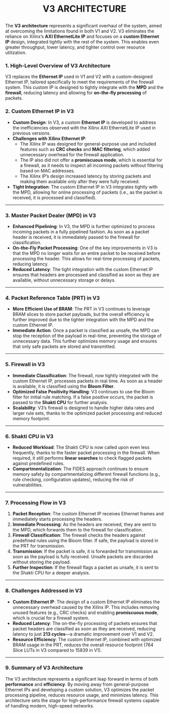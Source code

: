 # <p align="center"> V3 ARCHITECTURE </p>


The **V3 architecture** represents a significant overhaul of the system, aimed at overcoming the limitations found in both V1 and V2. V3 eliminates the reliance on Xilinx’s **AXI EthernetLite IP** and focuses on a **custom Ethernet IP** design, integrated tightly with the rest of the system. This enables even greater throughput, lower latency, and tighter control over resource utilization.

### **1. High-Level Overview of V3 Architecture**

V3 replaces the **Ethernet IP** used in V1 and V2 with a custom-designed Ethernet IP, tailored specifically to meet the requirements of the firewall system. This custom IP is designed to tightly integrate with the **MPD** and the **firewall**, reducing latency and allowing for **on-the-fly processing** of packets.

### **2. Custom Ethernet IP in V3**

- **Custom Design**: In V3, a custom **Ethernet IP** is developed to address the inefficiencies observed with the Xilinx AXI EthernetLite IP used in previous versions.
- **Challenges with Xilinx Ethernet IP**:
  - The Xilinx IP was designed for general-purpose use and included features such as **CRC checks** and **MAC filtering**, which added unnecessary overhead for the firewall application.
  - The IP also did not offer a **promiscuous mode**, which is essential for a firewall, as it needs to inspect all incoming packets without filtering based on MAC addresses.
  - The Xilinx IP’s design increased latency by storing packets and making them available only after they were fully received.
- **Tight Integration**: The custom Ethernet IP in V3 integrates tightly with the MPD, allowing for online processing of packets (i.e., as the packet is received, it is processed and classified).

---

### **3. Master Packet Dealer (MPD) in V3**

- **Enhanced Pipelining**: In V3, the MPD is further optimized to process incoming packets in a fully pipelined fashion. As soon as a packet header is received, it is immediately passed to the firewall for classification.
- **On-the-Fly Packet Processing**: One of the key improvements in V3 is that the MPD no longer waits for an entire packet to be received before processing the header. This allows for real-time processing of packets, reducing latency.
- **Reduced Latency**: The tight integration with the custom Ethernet IP ensures that headers are processed and classified as soon as they are available, without unnecessary storage or delays.

---

### **4. Packet Reference Table (PRT) in V3**

- **More Efficient Use of BRAM**: The PRT in V3 continues to leverage BRAM slices to store packet payloads, but the overall efficiency is further improved due to the tighter integration with the MPD and the custom Ethernet IP.
- **Immediate Action**: Once a packet is classified as unsafe, the MPD can stop the reception of the payload in real-time, preventing the storage of unnecessary data. This further optimizes memory usage and ensures that only safe packets are stored and transmitted.

---

### **5. Firewall in V3**

- **Immediate Classification**: The firewall, now tightly integrated with the custom Ethernet IP, processes packets in real time. As soon as a header is available, it is classified using the **Bloom Filter**.
- **Optimized False Positivity Handling**: V3 continues to use the Bloom filter for initial rule matching. If a false positive occurs, the packet is passed to the **Shakti CPU** for further analysis.
- **Scalability**: V3’s firewall is designed to handle higher data rates and larger rule sets, thanks to the optimized packet processing and reduced memory footprint.

---

### **6. Shakti CPU in V3**

- **Reduced Workload**: The Shakti CPU is now called upon even less frequently, thanks to the faster packet processing in the firewall. When required, it still performs **linear searches** to check flagged packets against predefined rules.
- **Compartmentalization**: The FIDES approach continues to ensure memory safety by compartmentalizing different firewall functions (e.g., rule checking, configuration updates), reducing the risk of vulnerabilities.

---

### **7. Processing Flow in V3**

1. **Packet Reception**: The custom Ethernet IP receives Ethernet frames and immediately starts processing the headers.
2. **Immediate Processing**: As the headers are received, they are sent to the MPD, which forwards them to the firewall for classification.
3. **Firewall Classification**: The firewall checks the headers against predefined rules using the Bloom filter. If safe, the payload is stored in the PRT for transmission.
4. **Transmission**: If the packet is safe, it is forwarded for transmission as soon as the payload is fully received. Unsafe packets are discarded without storing the payload.
5. **Further Inspection**: If the firewall flags a packet as unsafe, it is sent to the Shakti CPU for a deeper analysis.

---

### **8. Challenges Addressed in V3**

- **Custom Ethernet IP**: The design of a custom Ethernet IP eliminates the unnecessary overhead caused by the Xilinx IP. This includes removing unused features (e.g., CRC checks) and enabling **promiscuous mode**, which is crucial for a firewall system.
- **Reduced Latency**: The on-the-fly processing of packets ensures that packet headers are classified as soon as they are received, reducing latency to just **213 cycles**—a dramatic improvement over V1 and V2.
- **Resource Efficiency**: The custom Ethernet IP, combined with optimized BRAM usage in the PRT, reduces the overall resource footprint (764 Slice LUTs in V3 compared to 15839 in V1).

---

### **9. Summary of V3 Architecture**

The V3 architecture represents a significant leap forward in terms of both **performance** and **efficiency**. By moving away from general-purpose Ethernet IPs and developing a custom solution, V3 optimizes the packet processing pipeline, reduces resource usage, and minimizes latency. This architecture sets the stage for high-performance firewall systems capable of handling modern, high-speed networks.
